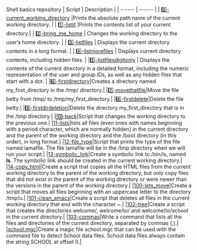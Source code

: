 Shell basics repository
| Script | Description |
| ------ | ------ |
| [0️⃣-current_working_directory](0-current_working_directory) |Prints the absolute path name of the current working directory. |
| [1️⃣-listit](1-listit) |Prints the contents list of your current directory.|
| [2️⃣-bring_me_home](2-bring_me_home) | Changes the working directory to the user’s home directory. |
| [3️⃣-listfiles](3-listfiles) |  Displays the current directory contents in a long format. |
| [4️⃣-listmorefiles](4-listmorefiles) |  Displays current directory contents, including hidden files. |
|[5️⃣-listfilesdigitonly](5-listfilesdigitonly) | Displays the contents of the current directory in a detailed format, including the numeric representation of the user and group IDs, as well as any hidden files that start with a dot. |
|[6️⃣-firstdirectory](6-firstdirectory)|Creates a directory named my_first_directory in the /tmp/ directory.|
|[7️⃣️-movethatfile](7-movethatfile)|Move the file betty from /tmp/ to /tmp/my_first_directory.|
|[8️⃣-firstdelete](8-firstdelete)|Delete the file betty.|
|[9️⃣-firstdirdeletion](9-firstdirdeletion)|Delete the directory my_first_directory that is in the /tmp directory.|
|[🔟-back](10-back)|Script that changes the working directory to the previous one.|
|[11️-lists](11-lists)|lists all files (even ones with names beginning with a period character, which are normally hidden) in the current directory and the parent of the working directory and the /boot directory (in this order), in long format.|
|[12️-file_type](-file_type)|Script that prints the type of the file named iamafile. The file iamafile will be in the /tmp directory when we will run your script.|
|[13-symbolic_link](13-symbolic_link)|Create a symbolic link to /bin/ls, named __ls__. The symbolic link should be created in the current working directory.|
|[14-copy_html](14-copy_html)|Create a script that copies all the HTML files from the current working directory to the parent of the working directory, but only copy files that did not exist in the parent of the working directory or were newer than the versions in the parent of the working directory.|
|[100-lets_move](100-lets_move)|Create a script that moves all files beginning with an uppercase letter to the directory /tmp/u.|
|[101-clean_emacs](101-clean_emacs)|Create a script that deletes all files in the current working directory that end with the character ~.|
|[102-tree](102-tree)|Create a script that creates the directories welcome/, welcome/to/ and welcome/to/school in the current directory.|
|[103-commas](103-commas)|Write a command that lists all the files and directories of the current directory, separated by commas (,).|
|[school.mgc](school)|Create a magic file school.mgc that can be used with the command file to detect School data files. School data files always contain the string SCHOOL at offset 0.|
